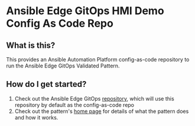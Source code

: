 # Ansible Edge GitOps HMI Demo Config As Code Repo

## What is this?

This provides an Ansible Automation Platform config-as-code repository to run the Ansible Edge GitOps Validated Pattern.

## How do I get started?

1. Check out the Ansible Edge GitOps [repository](https://github.com/validatedpatterns/ansible-edge-gitps), which will use this repository by default as the config-as-code repo
1. Check out the pattern's [home page](https://validatedpatterns.io/patterns/ansible-edge-gitops/) for details of what the pattern does and how it works.
